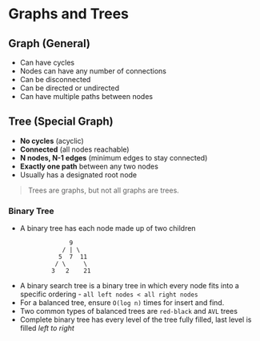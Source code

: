 # Graphs and Trees

## Graph (General)
- Can have cycles
- Nodes can have any number of connections
- Can be disconnected
- Can be directed or undirected
- Can have multiple paths between nodes

## Tree (Special Graph)
- **No cycles** (acyclic)
- **Connected** (all nodes reachable)
- **N nodes, N-1 edges** (minimum edges to stay connected)
- **Exactly one path** between any two nodes
- Usually has a designated root node

> Trees are graphs, but not all graphs are trees.

### Binary Tree
- A binary tree has each node made up of two children

```
                 9
               / | \
              5  7  11
             / \     \
            3   2    21
```

- A binary search tree is a binary tree in which every node fits into a specific ordering - `all left nodes < all right nodes`
- For a balanced tree, ensure `O(log n)` times for insert and find. 
- Two common types of balanced trees are `red-black` and `AVL` trees
- Complete binary tree has every level of the tree fully filled, last level is filled *left to right*